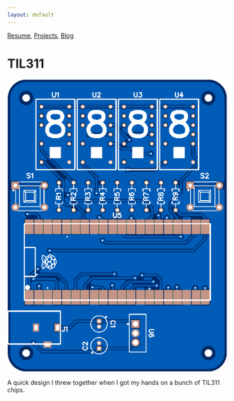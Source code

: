 ```yaml
---
layout: default
---
```

[Resume](..\..\resume), [Projects](..\..\projects), [Blog](..\..\blog)

# TIL311

![TIL 311 Board Image](TIL311.jpg)

A quick design I threw together when I got my hands on a bunch of TIL311 chips. 